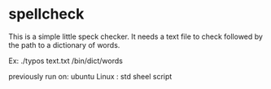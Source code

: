 # spellcheck

This is a simple little speck checker.
It needs a text file to check followed by the path to a dictionary of words.

Ex: ./typos text.txt /bin/dict/words

previously run on:
ubuntu Linux : std sheel script
